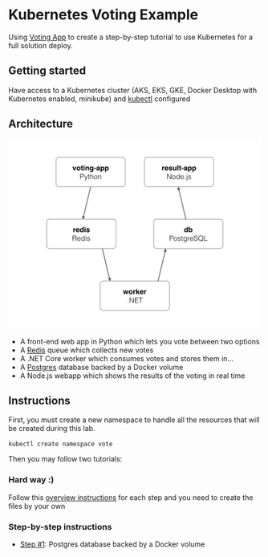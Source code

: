 Kubernetes Voting Example
=========

Using [Voting App](https://github.com/dockersamples/example-voting-app) to create a step-by-step tutorial to use Kubernetes for a full solution deploy.

Getting started
---------------

Have access to a Kubernetes cluster (AKS, EKS, GKE, Docker Desktop with Kubernetes enabled, minikube) and [kubectl](https://kubernetes.io/docs/tasks/tools/install-kubectl/) configured

Architecture
-----

![Architecture diagram](files/architecture.png)

* A front-end web app in Python which lets you vote between two options
* A [Redis](https://hub.docker.com/_/redis/) queue which collects new votes
* A .NET Core worker which consumes votes and stores them in…
* A [Postgres](https://hub.docker.com/_/postgres/) database backed by a Docker volume
* A Node.js webapp which shows the results of the voting in real time

Instructions
-----
First, you must create a new namespace to handle all the resources that will be created during this lab.

```
kubectl create namespace vote
```
Then you may follow two tutorials:
### Hard way :)
Follow this [overview instructions](tutorials/hard-way-tutorial.md) for each step and you need to create the files by your own

### Step-by-step instructions
- [Step #1](tutorials/step1-instructions.md): Postgres database backed by a Docker volume
